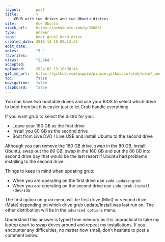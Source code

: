 ```yaml
---
layout:       post
title:        >
    GRUB with two drives and two Ubuntu distros
site:         Ask Ubuntu
stack_url:    https://askubuntu.com/q/850661
type:         Answer
tags:         boot grub2 hard-drive
created_date: 2016-11-18 00:12:26
edit_date:    
votes:        "5 "
favorites:    
views:        "2,364 "
accepted:     
uploaded:     2024-02-19 10:38:48
git_md_url:   https://github.com/pippim/pippim.github.io/blob/main/_posts/2016/2016-11-18-GRUB-with-two-drives-and-two-Ubuntu-distros.md
toc:          false
navigation:   false
clipboard:    false
---
```


You can have two bootable drives and use your BIOS to select which drive to boot from but it is easier just to let Grub handle everything.

If you want grub to select the distro for you:

 - Leave your 160 GB as the first drive
 - Install you 80 GB as the second drive
 - Boot from Live DVD / Live USB and install Ubuntu to the second drive

Although you can remove the 160 GB drive, swap in the 80 GB, install Ubuntu, swap out the 80 GB, swap in the 160 GB and put the 80 GB into second drive bay that would be the last resort if Ubuntu had problems installing to the second drive.

Things to keep in mind when updating grub:

 - When you are operating on the first drive use `sudo update-grub`
 - When you are operating on the second drive use `sudo grub-install
   /dev/sda`

The first option on grub menu will be first drive (Mint) or second drive (Mate) depending on which drive grub update/install was last run on. The other distribution will be in the `advanced options` menu.

Understand this answer is typed from memory as it is impractical to take my laptop apart to swap drives around and repeat my installations. If you encounter any difficulties, no matter how small, don't hesitate to post a comment below.
